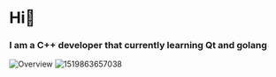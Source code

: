 <h1> Hi👋</h1>
<h3>I am a C++ developer that currently learning Qt and golang</h3>

![Overview](https://github.com/QtEnjoyer/stats/blob/master/generated/overview.svg)
![1519863657038](https://user-images.githubusercontent.com/95048103/161373562-f82e4ff5-0877-416e-adbd-3d12be09d704.jpg)

